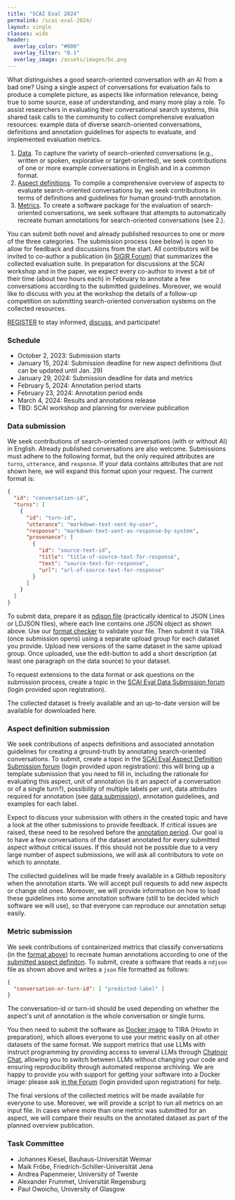 ```yaml
---
title: "SCAI Eval 2024"
permalink: /scai-eval-2024/
layout: single
classes: wide
header:
  overlay_color: "#000"
  overlay_filter: "0.1"
  overlay_image: /assets/images/bc.png
---
```


What distinguishes a good search-oriented conversation with an AI from a bad one? Using a single aspect of conversations for evaluation fails to produce a complete picture, as aspects like information relevance, being true to some source, ease of understanding, and many more play a role. To assist researchers in evaluating their conversational search systems, this shared task calls to the community to collect comprehensive evaluation resources: example data of diverse search-oriented conversations, definitions and annotation guidelines for aspects to evaluate, and implemented evaluation metrics.

1. [Data](#data-submission). To capture the variety of search-oriented conversations (e.g., written or spoken, explorative or target-oriented), we seek contributions of one or more example conversations in English and in a common format.
2. [Aspect definitions](#aspect-definition-submission). To compile a comprehensive overview of aspects to evaluate search-oriented conversations by, we seek contributions in terms of definitions and guidelines for human ground-truth annotation.
3. [Metrics](#metric-submission). To create a software package for the evaluation of search-oriented conversations, we seek software that attempts to automatically recreate human annotations for search-oriented conversations (see 2.).

You can submit both novel and already published resources to one or more of the three categories. The submission process (see below) is open to allow for feedback and discussions from the start. All contributors will be invited to co-author a publication (in [SIGIR Forum](https://sigir.org/forum/)) that summarizes the collected evaluation suite. In preparation for discussions at the SCAI workshop and in the paper, we expect every co-author to invest a bit of their time (about two hours each) in February to annotate a few conversations according to the submitted guidelines. Moreover, we would like to discuss with you at the workshop the details of a follow-up competition on submitting search-oriented conversation systems on the collected resources.

<a class="btn btn--info" href="https://forms.gle/hA7SNfk2NuuT7apz9">REGISTER</a> to stay informed, <a href="https://www.tira.io/c/scai/8">discuss</a>, and participate!


### Schedule
* October 2, 2023: Submission starts
* January 15, 2024: Submission deadline for new aspect definitions (but can be updated until Jan. 29)
* January 29, 2024: Submission deadline for data and metrics
* February 5, 2024: Annotation period starts
* February 23, 2024: Annotation period ends
* March 4, 2024: Results and annotations release
* TBD: SCAI workshop and planning for overview publication


### Data submission
We seek contributions of search-oriented conversations (with or without AI) in English. Already published conversations are also welcome. Submissions must adhere to the following format, but the only required attributes are <code>turns</code>, <code>utterance</code>, and <code>response</code>. If your data contains attributes that are not shown here, we will expand this format upon your request. The current format is:

```json
{
  "id": "conversation-id",
  "turns": [
    {
      "id": "turn-id",
      "utterance": "markdown-text-sent-by-user",
      "response": "markdown-text-sent-as-response-by-system",
      "provenance": [ 
        { 
          "id": "source-text-id",
          "title": "title-of-source-text-for-response",
          "text": "source-text-for-response",
          "url": "url-of-source-text-for-response"
        }
      ]
    }
  ]
}
```

<!-- TODO: TIRA Submission -->
To submit data, prepare it as [ndjson file](https://dataprotocols.org/ndjson/) (practically identical to JSON Lines or LDJSON files), where each line contains one JSON object as shown above. Use our <a href="/scai-eval-2024/code/format-checker">format checker</a> to validate your file. Then submit it via TIRA (once submission opens) using a separate upload group for each dataset you provide. Upload new versions of the same dataset in the same upload group. Once uploaded, use the edit-button to add a short description (at least one paragraph on the data source) to your dataset.

To request extensions to the data format or ask questions on the submission process, create a topic in the [SCAI Eval Data Submission forum](https://www.tira.io/c/scai/scai-eval-data-submission/12) (login provided upon registration).

<!-- TODO: Dataset download... Zenodo? -->
The collected dataset is freely available and an up-to-date version will be available for downloaded here.


### Aspect definition submission
We seek contributions of aspects definitions and associated annotation guidelines for creating a ground-truth by annotating search-oriented conversations. To submit, create a topic in the [SCAI Eval Aspect Definition Submission forum](https://www.tira.io/c/scai/scai-eval-aspect-definition-submission/14) (login provided upon registration): this will bring up a template submission that you need to fill in, including the rationale for evaluating this aspect, unit of annotation (is it an aspect of a conversation or of a single turn?), possibility of multiple labels per unit, data attributes required for annotation (see [data submission](#data-submission)), annotation guidelines, and examples for each label.

Expect to discuss your submission with others in the created topic and have a look at the other submissions to provide feedback. If critical issues are raised, these need to be resolved before the [annotation period](#schedule). Our goal is to have a few conversations of the dataset annotated for every submitted aspect without critical issues. If this should not be possible due to a very large number of aspect submissions, we will ask all contributors to vote on which to annotate.

The collected guidelines will be made freely available in a Github repository when the annotation starts. We will accept pull requests to add new aspects or change old ones. Moreover, we will provide information on how to load these guidelines into some annotation software (still to be decided which software we will use), so that everyone can reproduce our annotation setup easily.



### Metric submission
We seek contributions of containerized metrics that classify conversations (in the [format above](#data-submission)) to recreate human annotations according to one of the [submitted aspect definiton](#aspect-definition-submission). To submit, create a software that reads a <code>ndjson</code> file as shown above and writes a <code>json</code> file formatted as follows:

```json
{
  "conversation-or-turn-id": [ "predicted-label" ]
}
```
The conversation-id or turn-id should be used depending on whether the aspect's unit of annotation is the whole conversation or single turns.

<!-- TODO: TIRA Howto -->
<!-- TODO: Example metrics -->
You then need to submit the software as [Docker image](https://www.docker.com/) to TIRA (Howto in preparation), which allows everyone to use your metric easily on all other datasets of the same format. We support metrics that use LLMs with instruct programming by providing access to several LLMs through [Chatnoir Chat](https://chat.web.webis.de/), allowing you to switch between LLMs without changing your code and ensuring reproducibility through automated response archiving. We are happy to provide you with support for getting your software into a Docker image: please ask [in the Forum](https://www.tira.io/c/scai/scai-eval-metric-submission/15) (login provided upon registration) for help.
<!-- Please have a look at our example metrics to get you started. -->

The final versions of the collected metrics will be made available for everyone to use. Moreover, we will provide a script to run all metrics on an input file. In cases where more than one metric was submitted for an aspect, we will compare their results on the annotated dataset as part of the planned overview publication.


### Task Committee
* Johannes Kiesel, Bauhaus-Universität Weimar
* Maik Fröbe, Friedrich-Schiller-Universität Jena
* Andrea Papenmeier, University of Twente
* Alexander Frummet, Universität Regensburg
* Paul Owoicho, University of Glasgow


